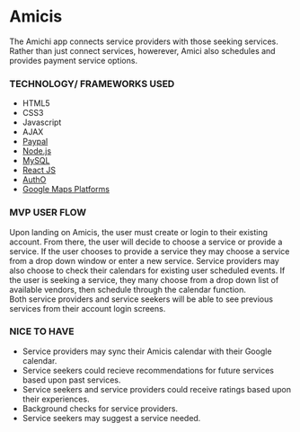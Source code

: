 # Amicis

The Amichi app connects service providers with those seeking services.  Rather than just connect services, howerever, Amici also schedules and provides payment service options. 

### TECHNOLOGY/ FRAMEWORKS USED ###
+ HTML5
+ CSS3
+ Javascript
+ AJAX
+ [Paypal](https://www.paypal.com/us/home)
+ [Node.js](https://nodejs.org/en/)
+ [MySQL](https://www.mysql.com/)
+ [React JS](https://reactjs.org/)
+ [AuthO](https://auth0.com/)
+ [Google Maps Platforms](https://cloud.google.com/maps-platform/maps/)

### MVP USER FLOW ###
Upon landing on Amicis, the user must create or login to their existing account.  From there, the user will decide to choose a service or provide a service.  If the user chooses to provide a service they may choose a service from a drop down window or enter a new service.  Service providers may also choose to check their calendars for existing user scheduled events. 
If the user is seeking a service, they many choose from a drop down list of available vendors, then schedule through the calendar function.  
Both service providers and service seekers will be able to see previous services from their account login screens. 

### NICE TO HAVE ###
+ Service providers may sync their Amicis calendar with their Google calendar. 
+ Service seekers could recieve recommendations for future services based upon past services. 
+ Service seekers and service providers could receive ratings based upon their experiences. 
+ Background checks for service providers. 
+ Service seekers may suggest a service needed. 
